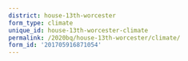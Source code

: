 ```yaml
---
district: house-13th-worcester
form_type: climate
unique_id: house-13th-worcester-climate
permalink: /2020bq/house-13th-worcester/climate/
form_id: '201705916871054'
---
```


